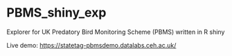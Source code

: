 # PBMS_shiny_exp
Explorer for UK Predatory Bird Monitoring Scheme (PBMS) written in R shiny

Live demo: https://statetag-pbmsdemo.datalabs.ceh.ac.uk/
